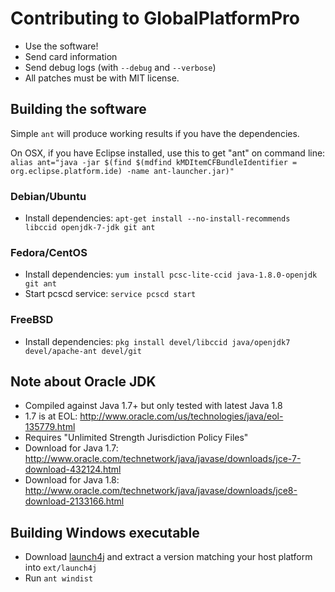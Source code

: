 # Contributing to GlobalPlatformPro
 * Use the software!
 * Send card information
 * Send debug logs (with ```--debug``` and ```--verbose```)
 * All patches must be with MIT license.

## Building the software
Simple `ant` will produce working results if you have the dependencies.

On OSX, if you have Eclipse installed, use this to get "ant" on command line:
 `alias ant="java -jar $(find $(mdfind kMDItemCFBundleIdentifier = org.eclipse.platform.ide) -name ant-launcher.jar)"`

### Debian/Ubuntu
 * Install dependencies: `apt-get install --no-install-recommends libccid openjdk-7-jdk git ant`

### Fedora/CentOS
 * Install dependencies: `yum install pcsc-lite-ccid java-1.8.0-openjdk git ant`
 * Start pcscd service: `service pcscd start`

### FreeBSD
 * Install dependencies: `pkg install devel/libccid java/openjdk7 devel/apache-ant devel/git`

## Note about Oracle JDK
 * Compiled against Java 1.7+ but only tested with latest Java 1.8
  * 1.7 is at EOL: http://www.oracle.com/us/technologies/java/eol-135779.html   
 * Requires "Unlimited Strength Jurisdiction Policy Files"
  * Download for Java 1.7: http://www.oracle.com/technetwork/java/javase/downloads/jce-7-download-432124.html
  * Download for Java 1.8: http://www.oracle.com/technetwork/java/javase/downloads/jce8-download-2133166.html

## Building Windows executable
 * Download [launch4j](http://launch4j.sourceforge.net/) and extract a version matching your host platform into `ext/launch4j`
 * Run `ant windist`
